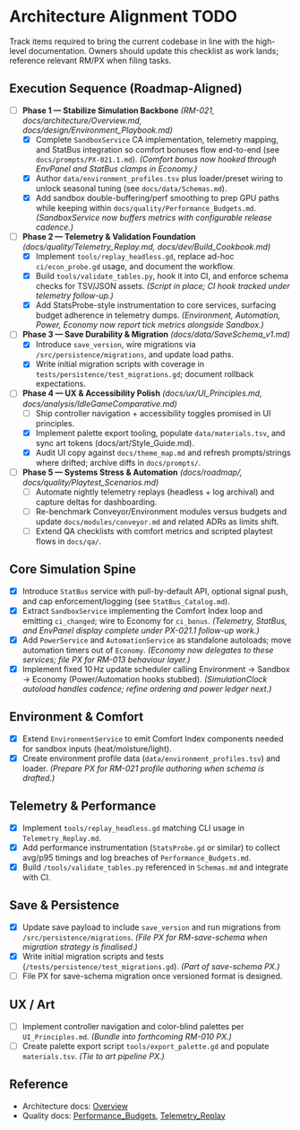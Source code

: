 # Architecture Alignment TODO

Track items required to bring the current codebase in line with the high-level documentation. Owners should update this checklist as work lands; reference relevant RM/PX when filing tasks.

## Execution Sequence (Roadmap-Aligned)
- [ ] **Phase 1 — Stabilize Simulation Backbone** *(RM-021, docs/architecture/Overview.md, docs/design/Environment_Playbook.md)*
  - [x] Complete `SandboxService` CA implementation, telemetry mapping, and StatBus integration so comfort bonuses flow end-to-end (see `docs/prompts/PX-021.1.md`). *(Comfort bonus now hooked through EnvPanel and StatBus clamps in Economy.)*
  - [x] Author `data/environment_profiles.tsv` plus loader/preset wiring to unlock seasonal tuning (see `docs/data/Schemas.md`).
  - [x] Add sandbox double-buffering/perf smoothing to prep GPU paths while keeping within `docs/quality/Performance_Budgets.md`. *(SandboxService now buffers metrics with configurable release cadence.)*
- [ ] **Phase 2 — Telemetry & Validation Foundation** *(docs/quality/Telemetry_Replay.md, docs/dev/Build_Cookbook.md)*
  - [x] Implement `tools/replay_headless.gd`, replace ad-hoc `ci/econ_probe.gd` usage, and document the workflow.
  - [x] Build `tools/validate_tables.py`, hook it into CI, and enforce schema checks for TSV/JSON assets. *(Script in place; CI hook tracked under telemetry follow-up.)*
  - [x] Add StatsProbe-style instrumentation to core services, surfacing budget adherence in telemetry dumps. *(Environment, Automation, Power, Economy now report tick metrics alongside Sandbox.)*
- [ ] **Phase 3 — Save Durability & Migration** *(docs/data/SaveSchema_v1.md)*
  - [x] Introduce `save_version`, wire migrations via `/src/persistence/migrations`, and update load paths.
  - [x] Write initial migration scripts with coverage in `tests/persistence/test_migrations.gd`; document rollback expectations.
- [ ] **Phase 4 — UX & Accessibility Polish** *(docs/ux/UI_Principles.md, docs/analysis/IdleGameComparative.md)*
  - [ ] Ship controller navigation + accessibility toggles promised in UI principles.
  - [x] Implement palette export tooling, populate `data/materials.tsv`, and sync art tokens (docs/art/Style_Guide.md).
  - [x] Audit UI copy against `docs/theme_map.md` and refresh prompts/strings where drifted; archive diffs in `docs/prompts/`.
- [ ] **Phase 5 — Systems Stress & Automation** *(docs/roadmap/, docs/quality/Playtest_Scenarios.md)*
  - [ ] Automate nightly telemetry replays (headless + log archival) and capture deltas for dashboarding.
  - [ ] Re-benchmark Conveyor/Environment modules versus budgets and update `docs/modules/conveyor.md` and related ADRs as limits shift.
  - [ ] Extend QA checklists with comfort metrics and scripted playtest flows in `docs/qa/`.

## Core Simulation Spine
- [x] Introduce `StatBus` service with pull-by-default API, optional signal push, and cap enforcement/logging (see `StatBus_Catalog.md`).
- [x] Extract `SandboxService` implementing the Comfort Index loop and emitting `ci_changed`; wire to Economy for `ci_bonus`. *(Telemetry, StatBus, and EnvPanel display complete under PX-021.1 follow-up work.)*
- [x] Add `PowerService` and `AutomationService` as standalone autoloads; move automation timers out of `Economy`. *(Economy now delegates to these services; file PX for RM-013 behaviour layer.)*
- [x] Implement fixed 10 Hz update scheduler calling Environment → Sandbox → Economy (Power/Automation hooks stubbed). *(SimulationClock autoload handles cadence; refine ordering and power ledger next.)*

## Environment & Comfort
- [x] Extend `EnvironmentService` to emit Comfort Index components needed for sandbox inputs (heat/moisture/light).
- [x] Create environment profile data (`data/environment_profiles.tsv`) and loader. *(Prepare PX for RM-021 profile authoring when schema is drafted.)*

## Telemetry & Performance
- [x] Implement `tools/replay_headless.gd` matching CLI usage in `Telemetry_Replay.md`.
- [x] Add performance instrumentation (`StatsProbe.gd` or similar) to collect avg/p95 timings and log breaches of `Performance_Budgets.md`.
- [x] Build `/tools/validate_tables.py` referenced in `Schemas.md` and integrate with CI.

## Save & Persistence
- [x] Update save payload to include `save_version` and run migrations from `/src/persistence/migrations`. *(File PX for RM-save-schema when migration strategy is finalised.)*
- [x] Write initial migration scripts and tests (`/tests/persistence/test_migrations.gd`). *(Part of save-schema PX.)*
- [ ] File PX for save-schema migration once versioned format is designed.

## UX / Art
- [ ] Implement controller navigation and color-blind palettes per `UI_Principles.md`. *(Bundle into forthcoming RM-010 PX.)*
- [ ] Create palette export script `tools/export_palette.gd` and populate `materials.tsv`. *(Tie to art pipeline PX.)*

## Reference
- Architecture docs: [Overview](Overview.md)
- Quality docs: [Performance_Budgets](../quality/Performance_Budgets.md), [Telemetry_Replay](../quality/Telemetry_Replay.md)
